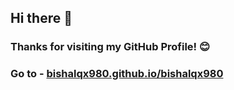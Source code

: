 ## Hi there 👋
### Thanks for visiting my GitHub Profile! 😊
### Go to - [bishalqx980.github.io/bishalqx980](http://bishalqx980.github.io/bishalqx980)
